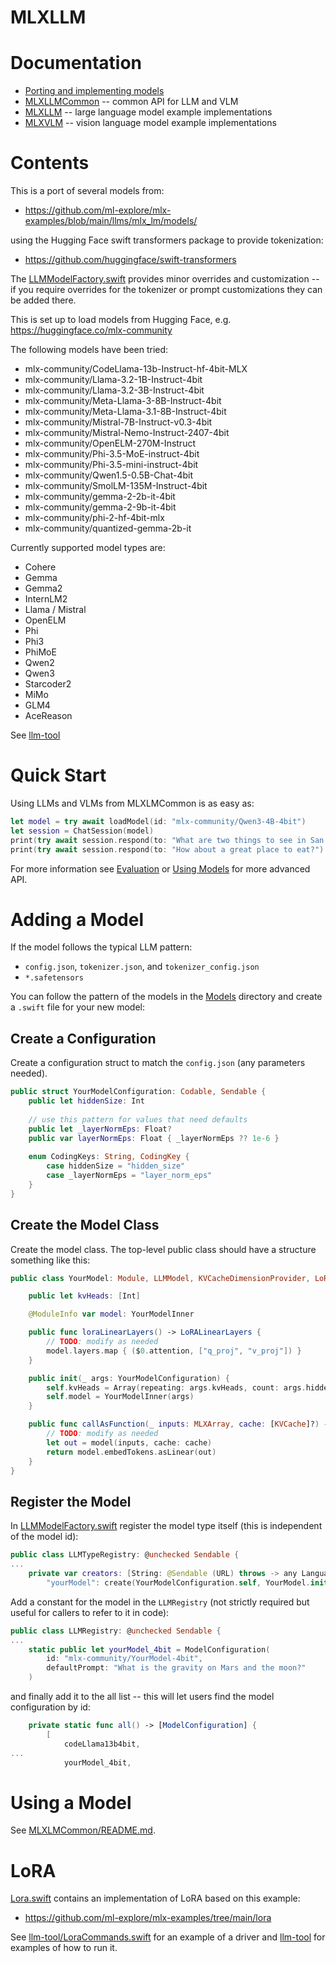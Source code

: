 # MLXLLM

# Documentation

- [Porting and implementing models](https://swiftpackageindex.com/ml-explore/mlx-swift-examples/main/documentation/mlxlmcommon/porting)
- [MLXLLMCommon](https://swiftpackageindex.com/ml-explore/mlx-swift-examples/main/documentation/mlxlmcommon) -- common API for LLM and VLM
- [MLXLLM](https://swiftpackageindex.com/ml-explore/mlx-swift-examples/main/documentation/mlxllm) -- large language model example implementations
- [MLXVLM](https://swiftpackageindex.com/ml-explore/mlx-swift-examples/main/documentation/mlxvlm) -- vision language model example implementations

# Contents

This is a port of several models from:

- https://github.com/ml-explore/mlx-examples/blob/main/llms/mlx_lm/models/

using the Hugging Face swift transformers package to provide tokenization:

- https://github.com/huggingface/swift-transformers

The [LLMModelFactory.swift](LLMModelFactory.swift) provides minor overrides and customization --
if you require overrides for the tokenizer or prompt customizations they can be
added there.

This is set up to load models from Hugging Face, e.g. https://huggingface.co/mlx-community

The following models have been tried:

- mlx-community/CodeLlama-13b-Instruct-hf-4bit-MLX
- mlx-community/Llama-3.2-1B-Instruct-4bit
- mlx-community/Llama-3.2-3B-Instruct-4bit
- mlx-community/Meta-Llama-3-8B-Instruct-4bit
- mlx-community/Meta-Llama-3.1-8B-Instruct-4bit
- mlx-community/Mistral-7B-Instruct-v0.3-4bit
- mlx-community/Mistral-Nemo-Instruct-2407-4bit
- mlx-community/OpenELM-270M-Instruct
- mlx-community/Phi-3.5-MoE-instruct-4bit
- mlx-community/Phi-3.5-mini-instruct-4bit
- mlx-community/Qwen1.5-0.5B-Chat-4bit
- mlx-community/SmolLM-135M-Instruct-4bit
- mlx-community/gemma-2-2b-it-4bit
- mlx-community/gemma-2-9b-it-4bit
- mlx-community/phi-2-hf-4bit-mlx
- mlx-community/quantized-gemma-2b-it

Currently supported model types are:

- Cohere
- Gemma
- Gemma2
- InternLM2
- Llama / Mistral
- OpenELM
- Phi
- Phi3
- PhiMoE
- Qwen2
- Qwen3
- Starcoder2
- MiMo
- GLM4
- AceReason

See [llm-tool](../../Tools/llm-tool)

# Quick Start

Using LLMs and VLMs from MLXLMCommon is as easy as:

```swift
let model = try await loadModel(id: "mlx-community/Qwen3-4B-4bit")
let session = ChatSession(model)
print(try await session.respond(to: "What are two things to see in San Francisco?")
print(try await session.respond(to: "How about a great place to eat?")
```

For more information see 
[Evaluation](https://swiftpackageindex.com/ml-explore/mlx-swift-examples/main/documentation/mlxlmcommon/evaluation)
or [Using Models](https://swiftpackageindex.com/ml-explore/mlx-swift-examples/main/documentation/mlxlmcommon/using-model)
for more advanced API.

# Adding a Model

If the model follows the typical LLM pattern:

- `config.json`, `tokenizer.json`, and `tokenizer_config.json`
- `*.safetensors`

You can follow the pattern of the models in the [Models](Models) directory
and create a `.swift` file for your new model:

## Create a Configuration

Create a configuration struct to match the `config.json` (any parameters needed).

```swift
public struct YourModelConfiguration: Codable, Sendable {
    public let hiddenSize: Int
    
    // use this pattern for values that need defaults
    public let _layerNormEps: Float?
    public var layerNormEps: Float { _layerNormEps ?? 1e-6 }
    
    enum CodingKeys: String, CodingKey {
        case hiddenSize = "hidden_size"
        case _layerNormEps = "layer_norm_eps"
    }
}
```

## Create the Model Class

Create the model class.  The top-level public class should have a
structure something like this:

```swift
public class YourModel: Module, LLMModel, KVCacheDimensionProvider, LoRAModel {

    public let kvHeads: [Int]

    @ModuleInfo var model: YourModelInner

    public func loraLinearLayers() -> LoRALinearLayers {
        // TODO: modify as needed
        model.layers.map { ($0.attention, ["q_proj", "v_proj"]) }
    }

    public init(_ args: YourModelConfiguration) {
        self.kvHeads = Array(repeating: args.kvHeads, count: args.hiddenLayers)
        self.model = YourModelInner(args)
    }

    public func callAsFunction(_ inputs: MLXArray, cache: [KVCache]?) -> MLXArray {
        // TODO: modify as needed
        let out = model(inputs, cache: cache)
        return model.embedTokens.asLinear(out)
    }
}
```

## Register the Model

In [LLMModelFactory.swift](LLMModelFactory.swift) register the model type itself
(this is independent of the model id):

```swift
public class LLMTypeRegistry: @unchecked Sendable {
...
    private var creators: [String: @Sendable (URL) throws -> any LanguageModel] = [
        "yourModel": create(YourModelConfiguration.self, YourModel.init),
```

Add a constant for the model in the `LLMRegistry` (not strictly required but useful
for callers to refer to it in code):

```swift
public class LLMRegistry: @unchecked Sendable {
...
    static public let yourModel_4bit = ModelConfiguration(
        id: "mlx-community/YourModel-4bit",
        defaultPrompt: "What is the gravity on Mars and the moon?"
    )
```

and finally add it to the all list -- this will let users find the model
configuration by id:

```swift
    private static func all() -> [ModelConfiguration] {
        [
            codeLlama13b4bit,
...
            yourModel_4bit,
```

# Using a Model

See [MLXLMCommon/README.md](../MLXLMCommon/README.md#using-a-model).

# LoRA

[Lora.swift](Lora.swift) contains an implementation of LoRA based on this example:

- https://github.com/ml-explore/mlx-examples/tree/main/lora

See [llm-tool/LoraCommands.swift](../../Tools/llm-tool/LoraCommands.swift) for an example of a driver and
[llm-tool](../../Tools/llm-tool) for examples of how to run it.
